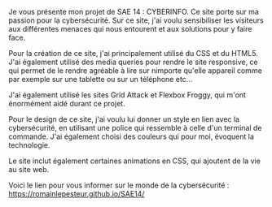Je vous présente mon projet de SAE 14 : CYBERINFO. Ce site porte sur ma passion pour la cybersécurité. Sur ce site, j'ai voulu sensibiliser les visiteurs aux différentes menaces qui nous entourent et aux solutions pour y faire face.

Pour la création de ce site, j'ai principalement utilisé du CSS et du HTML5. J'ai également utilisé des media queries pour rendre le site responsive, ce qui permet de le rendre agréable à lire sur nimporte qu'elle appareil comme par exemple sur une tablette ou sur un téléphone etc...

J'ai également utilisé les sites Grid Attack et Flexbox Froggy, qui m'ont énormément aidé durant ce projet.

Pour le design de ce site, j'ai voulu lui donner un style en lien avec la cybersécurité, en utilisant une police qui ressemble à celle d'un terminal de commande. J'ai également choisi des couleurs qui pour moi, évoquent la technologie.

Le site inclut également certaines animations en CSS, qui ajoutent de la vie au site web.

Voici le lien pour vous informer sur le monde de la cybersécurité : https://romainlepesteur.github.io/SAE14/ 
